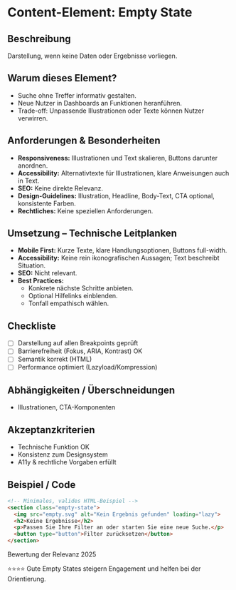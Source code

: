# Content-Element: Empty State

## Beschreibung
Darstellung, wenn keine Daten oder Ergebnisse vorliegen.

## Warum dieses Element?
- Suche ohne Treffer informativ gestalten.
- Neue Nutzer in Dashboards an Funktionen heranführen.
- Trade-off: Unpassende Illustrationen oder Texte können Nutzer verwirren.

## Anforderungen & Besonderheiten
- **Responsiveness:** Illustrationen und Text skalieren, Buttons darunter anordnen.
- **Accessibility:** Alternativtexte für Illustrationen, klare Anweisungen auch in Text.
- **SEO:** Keine direkte Relevanz.
- **Design-Guidelines:** Illustration, Headline, Body-Text, CTA optional, konsistente Farben.
- **Rechtliches:** Keine speziellen Anforderungen.

## Umsetzung – Technische Leitplanken
- **Mobile First:** Kurze Texte, klare Handlungsoptionen, Buttons full-width.
- **Accessibility:** Keine rein ikonografischen Aussagen; Text beschreibt Situation.
- **SEO:** Nicht relevant.
- **Best Practices:**
  - Konkrete nächste Schritte anbieten.
  - Optional Hilfelinks einblenden.
  - Tonfall empathisch wählen.

## Checkliste
- [ ] Darstellung auf allen Breakpoints geprüft
- [ ] Barrierefreiheit (Fokus, ARIA, Kontrast) OK
- [ ] Semantik korrekt (HTML)
- [ ] Performance optimiert (Lazyload/Kompression)

## Abhängigkeiten / Überschneidungen
- Illustrationen, CTA-Komponenten

## Akzeptanzkriterien
- Technische Funktion OK
- Konsistenz zum Designsystem
- A11y & rechtliche Vorgaben erfüllt

## Beispiel / Code
```html
<!-- Minimales, valides HTML-Beispiel -->
<section class="empty-state">
  <img src="empty.svg" alt="Kein Ergebnis gefunden" loading="lazy">
  <h2>Keine Ergebnisse</h2>
  <p>Passen Sie Ihre Filter an oder starten Sie eine neue Suche.</p>
  <button type="button">Filter zurücksetzen</button>
</section>
```

Bewertung der Relevanz 2025

⭐⭐⭐⭐ Gute Empty States steigern Engagement und helfen bei der Orientierung.
